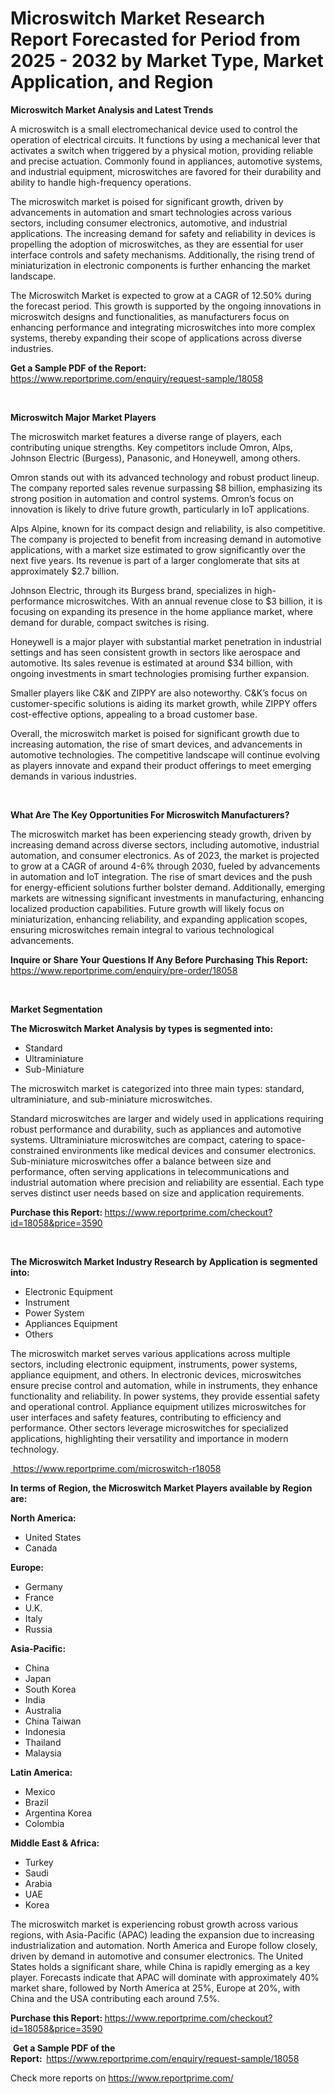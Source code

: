 <p><h1>Microswitch Market Research Report Forecasted for Period from 2025 -  2032 by Market Type, Market Application, and Region</h1></p><p><strong>Microswitch Market Analysis and Latest Trends</strong></p>
<p><p>A microswitch is a small electromechanical device used to control the operation of electrical circuits. It functions by using a mechanical lever that activates a switch when triggered by a physical motion, providing reliable and precise actuation. Commonly found in appliances, automotive systems, and industrial equipment, microswitches are favored for their durability and ability to handle high-frequency operations.</p><p>The microswitch market is poised for significant growth, driven by advancements in automation and smart technologies across various sectors, including consumer electronics, automotive, and industrial applications. The increasing demand for safety and reliability in devices is propelling the adoption of microswitches, as they are essential for user interface controls and safety mechanisms. Additionally, the rising trend of miniaturization in electronic components is further enhancing the market landscape.</p><p>The Microswitch Market is expected to grow at a CAGR of 12.50% during the forecast period. This growth is supported by the ongoing innovations in microswitch designs and functionalities, as manufacturers focus on enhancing performance and integrating microswitches into more complex systems, thereby expanding their scope of applications across diverse industries.</p></p>
<p><strong>Get a Sample PDF of the Report:&nbsp;</strong> <a href="https://www.reportprime.com/enquiry/request-sample/18058?utm_campaign=2287&utm_medium=2&utm_source=Github&utm_content=ia&utm_term=18032025&utm_id=microswitch">https://www.reportprime.com/enquiry/request-sample/18058</a></p>
<p>&nbsp;</p>
<p><strong>Microswitch Major Market Players</strong></p>
<p><p>The microswitch market features a diverse range of players, each contributing unique strengths. Key competitors include Omron, Alps, Johnson Electric (Burgess), Panasonic, and Honeywell, among others. </p><p>Omron stands out with its advanced technology and robust product lineup. The company reported sales revenue surpassing $8 billion, emphasizing its strong position in automation and control systems. Omron’s focus on innovation is likely to drive future growth, particularly in IoT applications.</p><p>Alps Alpine, known for its compact design and reliability, is also competitive. The company is projected to benefit from increasing demand in automotive applications, with a market size estimated to grow significantly over the next five years. Its revenue is part of a larger conglomerate that sits at approximately $2.7 billion.</p><p>Johnson Electric, through its Burgess brand, specializes in high-performance microswitches. With an annual revenue close to $3 billion, it is focusing on expanding its presence in the home appliance market, where demand for durable, compact switches is rising.</p><p>Honeywell is a major player with substantial market penetration in industrial settings and has seen consistent growth in sectors like aerospace and automotive. Its sales revenue is estimated at around $34 billion, with ongoing investments in smart technologies promising further expansion.</p><p>Smaller players like C&K and ZIPPY are also noteworthy. C&K’s focus on customer-specific solutions is aiding its market growth, while ZIPPY offers cost-effective options, appealing to a broad customer base.</p><p>Overall, the microswitch market is poised for significant growth due to increasing automation, the rise of smart devices, and advancements in automotive technologies. The competitive landscape will continue evolving as players innovate and expand their product offerings to meet emerging demands in various industries.</p></p>
<p>&nbsp;</p>
<p><strong>What Are The Key Opportunities For Microswitch Manufacturers?</strong></p>
<p><p>The microswitch market has been experiencing steady growth, driven by increasing demand across diverse sectors, including automotive, industrial automation, and consumer electronics. As of 2023, the market is projected to grow at a CAGR of around 4-6% through 2030, fueled by advancements in automation and IoT integration. The rise of smart devices and the push for energy-efficient solutions further bolster demand. Additionally, emerging markets are witnessing significant investments in manufacturing, enhancing localized production capabilities. Future growth will likely focus on miniaturization, enhancing reliability, and expanding application scopes, ensuring microswitches remain integral to various technological advancements.</p></p>
<p><strong>Inquire or Share Your Questions If Any Before Purchasing This Report:</strong> <a href="https://www.reportprime.com/enquiry/pre-order/18058?utm_campaign=2287&utm_medium=2&utm_source=Github&utm_content=ia&utm_term=18032025&utm_id=microswitch">https://www.reportprime.com/enquiry/pre-order/18058</a></p>
<p>&nbsp;</p>
<p><strong>Market Segmentation</strong></p>
<p><strong>The Microswitch Market Analysis by types is segmented into:</strong></p>
<p><ul><li>Standard</li><li>Ultraminiature</li><li>Sub-Miniature</li></ul></p>
<p><p>The microswitch market is categorized into three main types: standard, ultraminiature, and sub-miniature microswitches. </p><p>Standard microswitches are larger and widely used in applications requiring robust performance and durability, such as appliances and automotive systems. Ultraminiature microswitches are compact, catering to space-constrained environments like medical devices and consumer electronics. Sub-miniature microswitches offer a balance between size and performance, often serving applications in telecommunications and industrial automation where precision and reliability are essential. Each type serves distinct user needs based on size and application requirements.</p></p>
<p><strong>Purchase this Report:&nbsp;</strong><a href="https://www.reportprime.com/checkout?id=18058&price=3590&utm_campaign=2287&utm_medium=2&utm_source=Github&utm_content=ia&utm_term=18032025&utm_id=microswitch">https://www.reportprime.com/checkout?id=18058&price=3590</a></p>
<p>&nbsp;</p>
<p><strong>The Microswitch Market Industry Research by Application is segmented into:</strong></p>
<p><ul><li>Electronic Equipment</li><li>Instrument</li><li>Power System</li><li>Appliances Equipment</li><li>Others</li></ul></p>
<p><p>The microswitch market serves various applications across multiple sectors, including electronic equipment, instruments, power systems, appliance equipment, and others. In electronic devices, microswitches ensure precise control and automation, while in instruments, they enhance functionality and reliability. In power systems, they provide essential safety and operational control. Appliance equipment utilizes microswitches for user interfaces and safety features, contributing to efficiency and performance. Other sectors leverage microswitches for specialized applications, highlighting their versatility and importance in modern technology.</p></p>
<p><a href="https://www.reportprime.com/microswitch-r18058?utm_campaign=2287&utm_medium=2&utm_source=Github&utm_content=ia&utm_term=18032025&utm_id=microswitch">&nbsp;https://www.reportprime.com/microswitch-r18058</a></p>
<p><strong>In terms of Region, the Microswitch Market Players available by Region are:</strong></p>
<p>
    <p> <strong> North America: </strong>
        <ul>
            <li>United States</li>
            <li>Canada</li>
        </ul>
        </p> 
    <p> <strong> Europe: </strong>
        <ul>
            <li>Germany</li>
            <li>France</li>
            <li>U.K.</li>
            <li>Italy</li>
            <li>Russia</li>
        </ul>
        </p> 
    <p> <strong> Asia-Pacific: </strong>
        <ul>
            <li>China</li>
            <li>Japan</li>
            <li>South Korea</li>
            <li>India</li>
            <li>Australia</li>
            <li>China Taiwan</li>
            <li>Indonesia</li>
            <li>Thailand</li>
            <li>Malaysia</li>
        </ul>
        </p> 
    <p> <strong> Latin America: </strong>
        <ul>
            <li>Mexico</li>
            <li>Brazil</li>
            <li>Argentina Korea</li>
            <li>Colombia</li>
        </ul>
        </p> 
    <p> <strong> Middle East & Africa: </strong>
        <ul>
            <li>Turkey</li>
            <li>Saudi</li>
            <li>Arabia</li>
            <li>UAE</li>
            <li>Korea</li>
        </ul>
    </p>
    </p>
<p><p>The microswitch market is experiencing robust growth across various regions, with Asia-Pacific (APAC) leading the expansion due to increasing industrialization and automation. North America and Europe follow closely, driven by demand in automotive and consumer electronics. The United States holds a significant share, while China is rapidly emerging as a key player. Forecasts indicate that APAC will dominate with approximately 40% market share, followed by North America at 25%, Europe at 20%, with China and the USA contributing each around 7.5%.</p></p>
<p><strong>Purchase this Report: </strong><a href="https://www.reportprime.com/checkout?id=18058&price=3590&utm_campaign=2287&utm_medium=2&utm_source=Github&utm_content=ia&utm_term=18032025&utm_id=microswitch">https://www.reportprime.com/checkout?id=18058&price=3590</a></p>
<p>&nbsp;<strong>Get a Sample PDF of the Report:&nbsp;&nbsp;</strong><a href="https://www.reportprime.com/enquiry/request-sample/18058?utm_campaign=2287&utm_medium=2&utm_source=Github&utm_content=ia&utm_term=18032025&utm_id=microswitch">https://www.reportprime.com/enquiry/request-sample/18058</a></p>
<p><strong></strong></p>
<p>Check more reports on <a href="https://www.reportprime.com/?utm_campaign=2287&utm_medium=2&utm_source=Github&utm_content=ia&utm_term=18032025&utm_id=microswitch">https://www.reportprime.com/</a></p>
